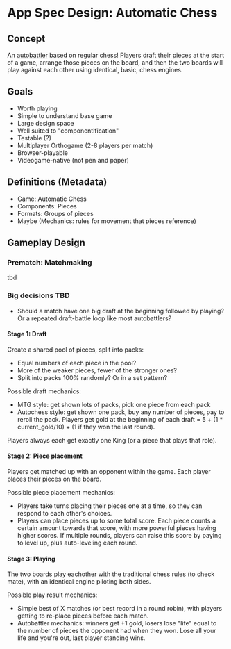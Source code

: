 # App Spec Design: Automatic Chess

## Concept
An [autobattler](https://en.wikipedia.org/wiki/Auto_battler) based on regular chess! 
Players draft their pieces at the start of a game, arrange those pieces on the board, 
and then the two boards will play against each other using identical, basic, chess engines.

## Goals
 - Worth playing
 - Simple to understand base game
 - Large design space
 - Well suited to "componentification"
 - Testable (?)
 - Multiplayer Orthogame (2-8 players per match)
 - Browser-playable
 - Videogame-native (not pen and paper)

## Definitions (Metadata)
 - Game: Automatic Chess
 - Components: Pieces
 - Formats: Groups of pieces
 - Maybe (Mechanics: rules for movement that pieces reference)
 
## Gameplay Design
### Prematch: Matchmaking
tbd
### Big decisions TBD
 - Should a match have one big draft at the beginning followed by playing? Or a repeated draft-battle loop like most autobattlers?
#### Stage 1: Draft
Create a shared pool of pieces, split into packs:
 - Equal numbers of each piece in the pool?
 - More of the weaker pieces, fewer of the stronger ones?
 - Split into packs 100% randomly? Or in a set pattern?

Possible draft mechanics:
 - MTG style: get shown lots of packs, pick one piece from each pack
 - Autochess style: get shown one pack, buy any number of pieces, pay to reroll the pack. 
 Players get gold at the beginning of each draft = 5 + (1 * current_gold/10) + (1 if they won the last round).

Players always each get exactly one King (or a piece that plays that role).
#### Stage 2: Piece placement
Players get matched up with an opponent within the game. Each player places their pieces on the board.

Possible piece placement mechanics:
 - Players take turns placing their pieces one at a time, so they can respond to each other's choices.
 - Players can place pieces up to some total score. Each piece counts a certain amount towards that score, 
 with more powerful pieces having higher scores. If multiple rounds, players can raise this score by paying 
 to level up, plus auto-leveling each round.
#### Stage 3: Playing
The two boards play eachother with the traditional chess rules (to check mate), with an identical engine piloting both sides.

Possible play result mechanics:
 - Simple best of X matches (or best record in a round robin), with players getting to re-place pieces before each match.
 - Autobattler mechanics: winners get +1 gold, losers lose "life" equal to the number of pieces the opponent had when 
 they won. Lose all your life and you're out, last player standing wins.
